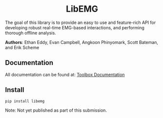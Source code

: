 <h1 align="center">LibEMG</h1>

The goal of this library is to provide an easy to use and feature-rich API for developing robust real-time EMG-based interactions, and performing thorough offline analysis.

**Authors**: Ethan Eddy, Evan Campbell, Angkoon Phinyomark, Scott Bateman, and Erik Scheme

## Documentation
All documentation can be found at: [Toolbox Documentation](https://libemg.github.io/libemg/)

## Install 
`pip install libemg`

Note: Not yet published as part of this submission. 